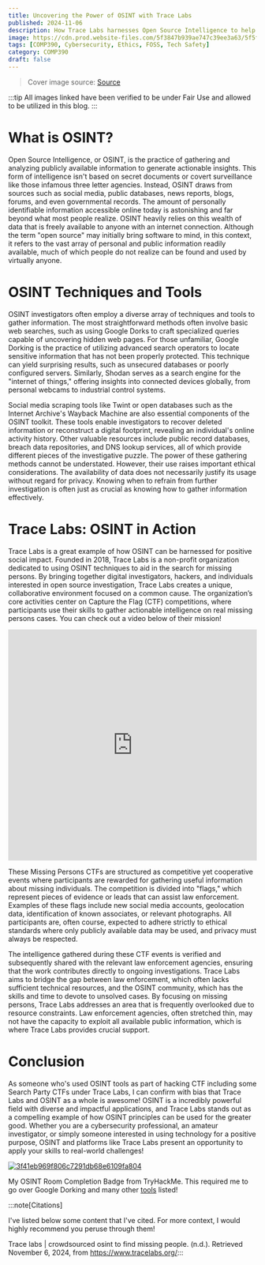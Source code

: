 ```yaml
---
title: Uncovering the Power of OSINT with Trace Labs
published: 2024-11-06
description: How Trace Labs harnesses Open Source Intelligence to help reunite missing persons with their loved ones
image: https://cdn.prod.website-files.com/5f3847b939ae747c39ee3a63/5f5fe3744073b3c03d3be2c4_blog%20post.png
tags: [COMP390, Cybersecurity, Ethics, FOSS, Tech Safety]
category: COMP390
draft: false
---
```

> Cover image source: [Source](https://www.tracelabs.org/)


:::tip
All images linked have been verified to be under Fair Use and allowed to be utilized in this blog.
:::

# What is OSINT?
Open Source Intelligence, or OSINT, is the practice of gathering and analyzing publicly available information to generate actionable insights. This form of intelligence isn't based on secret documents or covert surveillance like those infamous three letter agencies. Instead, OSINT draws from sources such as social media, public databases, news reports, blogs, forums, and even governmental records. The amount of personally identifiable information accessible online today is astonishing and far beyond what most people realize. OSINT heavily relies on this wealth of data that is freely available to anyone with an internet connection. Although the term "open source" may initially bring software to mind, in this context, it refers to the vast array of personal and public information readily available, much of which people do not realize can be found and used by virtually anyone. 

# OSINT Techniques and Tools
OSINT investigators often employ a diverse array of techniques and tools to gather information. The most straightforward methods often involve basic web searches, such as using Google Dorks to craft specialized queries capable of uncovering hidden web pages. For those unfamiliar, Google Dorking is the practice of utilizing advanced search operators to locate sensitive information that has not been properly protected. This technique can yield surprising results, such as unsecured databases or poorly configured servers. Similarly, Shodan serves as a search engine for the "internet of things," offering insights into connected devices globally, from personal webcams to industrial control systems. 

Social media scraping tools like Twint or open databases such as the Internet Archive's Wayback Machine are also essential components of the OSINT toolkit. These tools enable investigators to recover deleted information or reconstruct a digital footprint, revealing an individual's online activity history. Other valuable resources include public record databases, breach data repositories, and DNS lookup services, all of which provide different pieces of the investigative puzzle. The power of these gathering methods cannot be understated. However, their use raises important ethical considerations. The availability of data does not necessarily justify its usage without regard for privacy. Knowing when to refrain from further investigation is often just as crucial as knowing how to gather information effectively.

# Trace Labs: OSINT in Action
Trace Labs is a great example of how OSINT can be harnessed for positive social impact. Founded in 2018, Trace Labs is a non-profit organization dedicated to using OSINT techniques to aid in the search for missing persons. By bringing together digital investigators, hackers, and individuals interested in open source investigation, Trace Labs creates a unique, collaborative environment focused on a common cause. The organization’s core activities center on Capture the Flag (CTF) competitions, where participants use their skills to gather actionable intelligence on real missing persons cases. You can check out a video below of their mission!

<iframe width="100%" height="468" src="https://www.youtube.com/embed/o_uYVH5cZW8?si=fJ8euiVtIj0JexTo" title="YouTube video player" frameborder="0" allow="accelerometer; autoplay; clipboard-write; encrypted-media; gyroscope; picture-in-picture; web-share" referrerpolicy="strict-origin-when-cross-origin" allowfullscreen></iframe> 

These Missing Persons CTFs are structured as competitive yet cooperative events where participants are rewarded for gathering useful information about missing individuals. The competition is divided into "flags," which represent pieces of evidence or leads that can assist law enforcement. Examples of these flags include new social media accounts, geolocation data, identification of known associates, or relevant photographs. All participants are, often course, expected to adhere strictly to ethical standards where only publicly available data may be used, and privacy must always be respected.

The intelligence gathered during these CTF events is verified and subsequently shared with the relevant law enforcement agencies, ensuring that the work contributes directly to ongoing investigations. Trace Labs aims to bridge the gap between law enforcement, which often lacks sufficient technical resources, and the OSINT community, which has the skills and time to devote to unsolved cases. By focusing on missing persons, Trace Labs addresses an area that is frequently overlooked due to resource constraints. Law enforcement agencies, often stretched thin, may not have the capacity to exploit all available public information, which is where Trace Labs provides crucial support. 

# Conclusion 
As someone who's used OSINT tools as part of hacking CTF including some Search Party CTFs under Trace Labs, I can confirm with bias that Trace Labs and OSINT as a whole is awesome! OSINT is a incredibly powerful field with diverse and impactful applications, and Trace Labs stands out as a compelling example of how OSINT principles can be used for the greater good. Whether you are a cybersecurity professional, an amateur investigator, or simply someone interested in using technology for a positive purpose, OSINT and platforms like Trace Labs present an opportunity to apply your skills to real-world challenges!

[![3f41eb969f806c7291db68e6109fa804](https://github.com/user-attachments/assets/064aa263-c0aa-41e1-a475-f2ce1084013a)](https://tryhackme.com/r/p/tycherms)

My OSINT Room Completion Badge from TryHackMe. This required me to go over Google Dorking and many other [tools](https://osintframework.com/) listed!

:::note[Citations]

I've listed below some content that I've cited. For more context, I would highly recommend you peruse through them!

Trace labs | crowdsourced osint to find missing people. (n.d.). Retrieved November 6, 2024, from https://www.tracelabs.org/:::
